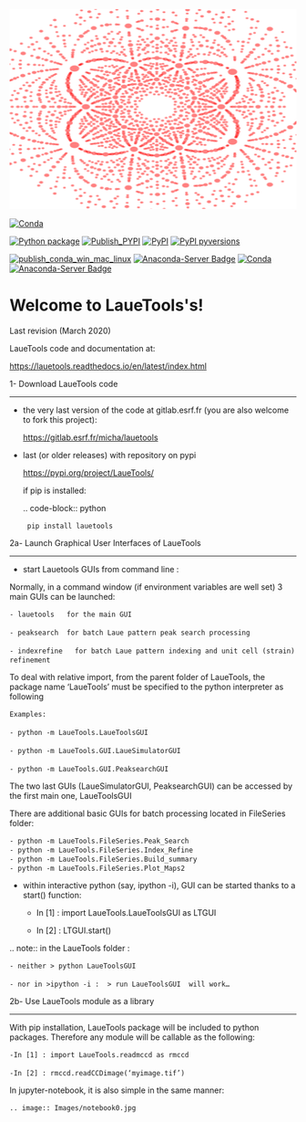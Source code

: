 <p align="center">
  <img width="1000" height="350" src="https://github.com/BM32ESRF/lauetools/blob/master/LaueTools/icons/transmissionLaue.png">
</p>


[![Conda](https://img.shields.io/conda/pn/bm32esrf/lauetools?color=green&label=supported%20platform)](https://anaconda.org/bm32esrf/lauetools)

[![Python package](https://github.com/BM32ESRF/lauetools/actions/workflows/python-package.yml/badge.svg)](https://github.com/BM32ESRF/lauetools/actions/workflows/python-package.yml)
[![Publish_PYPI](https://github.com/BM32ESRF/lauetools/actions/workflows/publish_PYPI.yml/badge.svg)](https://github.com/BM32ESRF/lauetools/actions/workflows/publish_PYPI.yml)
[![PyPI](https://img.shields.io/pypi/v/LaueTools)](https://pypi.python.org/pypi/LaueTools/)
[![PyPI pyversions](https://img.shields.io/pypi/pyversions/LaueTools.svg)](https://pypi.python.org/pypi/LaueTools/)


[![publish_conda_win_mac_linux](https://github.com/BM32ESRF/lauetools/actions/workflows/publish_conda.yml/badge.svg)](https://github.com/BM32ESRF/lauetools/actions/workflows/publish_conda.yml)
[![Anaconda-Server Badge](https://anaconda.org/bm32esrf/lauetools/badges/license.svg)](https://anaconda.org/bm32esrf/lauetools)
[![Conda](https://img.shields.io/conda/v/bm32esrf/lauetools?style=flat-square)](https://anaconda.org/bm32esrf/lauetools)
[![Anaconda-Server Badge](https://anaconda.org/bm32esrf/lauetools/badges/installer/conda.svg)](https://anaconda.org/bm32esrf/lauetools)


Welcome to LaueTools's!
=====================================

Last revision (March 2020)

LaueTools code and documentation at:

https://lauetools.readthedocs.io/en/latest/index.html

1- Download LaueTools code
***************************

- the very last version of the code at gitlab.esrf.fr (you are also welcome to fork this project):

	https://gitlab.esrf.fr/micha/lauetools

- last (or older releases) with repository on pypi

	https://pypi.org/project/LaueTools/

	if pip is installed:

	.. code-block:: python

	   pip install lauetools 



2a- Launch Graphical User Interfaces of LaueTools
*************************************************
- start Lauetools GUIs from command line :

Normally, in a command window (if environment variables are well set) 3 main GUIs can be launched:

	- lauetools   for the main GUI

	- peaksearch  for batch Laue pattern peak search processing
	
	- indexrefine   for batch Laue pattern indexing and unit cell (strain) refinement

To deal with relative import, from the parent folder of LaueTools, the package name ‘LaueTools’ must be specified to the python interpreter as following

	Examples:

	- python -m LaueTools.LaueToolsGUI

	- python -m LaueTools.GUI.LaueSimulatorGUI

	- python -m LaueTools.GUI.PeaksearchGUI

The two last GUIs (LaueSimulatorGUI, PeaksearchGUI) can be accessed by the first main one, LaueToolsGUI

There are additional basic GUIs for batch processing located in FileSeries folder:

	- python -m LaueTools.FileSeries.Peak_Search
	- python -m LaueTools.FileSeries.Index_Refine
	- python -m LaueTools.FileSeries.Build_summary
	- python -m LaueTools.FileSeries.Plot_Maps2

- within interactive python (say, ipython -i), GUI can be started thanks to a start() function:

	- In [1] : import LaueTools.LaueToolsGUI as LTGUI

	- In [2] : LTGUI.start()

.. note::
	in the LaueTools folder :

	- neither > python LaueToolsGUI

	- nor in >ipython -i :  > run LaueToolsGUI  will work…


2b- Use LaueTools module as a library
**************************************

With pip installation, LaueTools package will be included to python packages. Therefore any module will be callable as the following:
 
	-In [1] : import LaueTools.readmccd as rmccd

	-In [2] : rmccd.readCCDimage(‘myimage.tif’)

In jupyter-notebook, it is also simple in the same manner:

	.. image:: Images/notebook0.jpg

